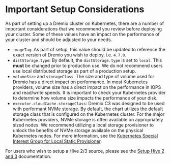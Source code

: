 # Important Setup Considerations

As part of setting up a Dremio cluster on Kubernetes, there are a number of important considerations that we recommend you review before deploying your cluster. Some of these values have an impact on the performance of your cluster and should be adjusted to your needs.

* `imageTag`: As part of setup, this value should be updated to reference the exact version of Dremio you wish to deploy, i.e. `4.7.0`.
* `distStorage.type`: By default, the `distStorage.type` is set to `local`. This **must** be changed prior to production use. We do not recommend users use local distributed storage as part of a production setup.
* `volumeSize` and `storageClass`: The size and type of volume used for Dremio has a direct impact on performance. In most Kubernetes providers, volume size has a direct impact on the performance in IOPS and read/write speeds. It is important to check your Kubernetes provider to determine how volume size impacts the performance of your disk.
* `executor.cloudCache.storageClass`: Dremio C3 was designed to be used with performant NVMe storage. By default, the chart utilizes the default storage class that is configured on the Kubernetes cluster. For the major Kubernetes providers, NVMe storage is often available on appropriately sized nodes. We recommend utilizing a local storage provisioner to unlock the benefits of NVMe storage available on the physical Kubernetes nodes. For more information, see the [Kubernetes Special Interest Group for Local Static Provisioner](https://github.com/kubernetes-sigs/sig-storage-local-static-provisioner).

For users who wish to setup a Hive 2/3 source, please see the [Setup Hive 2 and 3](./Setup+Hive+2+and+3.md) documentation.